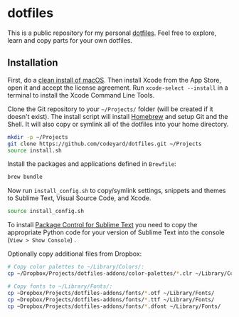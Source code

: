 # dotfiles

This is a public repository for my personal [dotfiles](https://dotfiles.github.io/). Feel free to explore, learn and copy parts for your own dotfiles.


## Installation

First, do a [clean install of macOS](https://www.imore.com/how-do-clean-install-macos). Then install Xcode from the App Store, open it and accept the license agreement. Run `xcode-select --install` in a terminal to install the Xcode Command Line Tools.

Clone the Git repository to your `~/Projects/` folder (will be created if it doesn't exist). The install script will install [Homebrew](https://brew.sh) and setup Git and the Shell. It will also copy or symlink all of the dotfiles into your home directory.

```bash
mkdir -p ~/Projects
git clone https://github.com/codeyard/dotfiles.git ~/Projects
source install.sh
```


Install the packages and applications defined in `Brewfile`:
```bash
brew bundle
```


Now run `install_config.sh` to copy/symlink settings, snippets and themes to Sublime Text, Visual Source Code, and Xcode.
```bash
source install_config.sh
```


To install [Package Control for Sublime Text](https://packagecontrol.io/installation) you need to copy the appropriate Python code for your version of Sublime Text into the console (`View > Show Console`) .


Optionally copy additional files from Dropbox:
```bash
# Copy color palettes to ~/Library/Colors/:
cp ~/Dropbox/Projects/dotfiles-addons/color-palettes/*.clr ~/Library/Colors/

# Copy fonts to ~/Library/Fonts/:
cp ~Dropbox/Projects/dotfiles-addons/fonts/*.otf ~/Library/Fonts/
cp ~Dropbox/Projects/dotfiles-addons/fonts/*.ttf ~/Library/Fonts/
cp ~Dropbox/Projects/dotfiles-addons/fonts/*.dfont ~/Library/Fonts/
```
